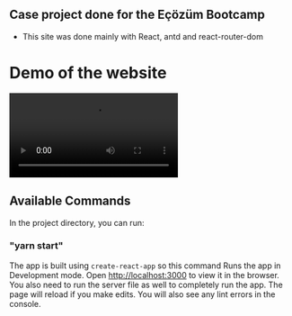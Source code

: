 ## Case project done for the Eçözüm Bootcamp

- This site was done mainly with React, antd and react-router-dom

# Demo of the website 

![demo gif](https://github.com/ygtakky/patika-bootcamp-case/blob/master/demo.webm)


## Available Commands

In the project directory, you can run:

### "yarn start"

The app is built using `create-react-app` so this command Runs the app in Development mode. Open [http://localhost:3000](http://localhost:3000) to view it in the browser. You also need to run the server file as well to completely run the app. The page will reload if you make edits.
You will also see any lint errors in the console.
